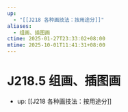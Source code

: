 ```yaml
---
up:
  - "[[J218 各种画技法：按用途分]]"
aliases:
  - 组画、插图画
ctime: 2025-01-27T23:33:02+08:00
mtime: 2025-10-01T11:41:31+08:00
---
```


# J218.5 组画、插图画

- up: [[J218 各种画技法：按用途分]]
